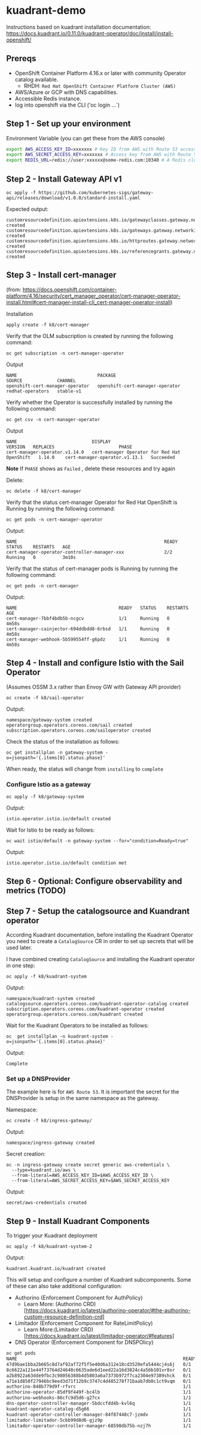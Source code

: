 # kuadrant-demo

Instructions based on kuadrant installation documentation:
https://docs.kuadrant.io/0.11.0/kuadrant-operator/doc/install/install-openshift/

## Prereqs
- OpenShift Container Platform 4.16.x or later with community Operator catalog available.
  - RHDH: `Red Hat OpenShift Container Platform Cluster (AWS)`
- AWS/Azure or GCP with DNS capabilities.
- Accessible Redis instance.
- log into openshift via the CLI ('oc login ...`)


## Step 1 - Set up your environment

Environment Variable (you can get these from the AWS console)


```bash
export AWS_ACCESS_KEY_ID=xxxxxxx # Key ID from AWS with Route 53 access
export AWS_SECRET_ACCESS_KEY=xxxxxxx # Access key from AWS with Route 53 access
export REDIS_URL=redis://user:xxxxxx@some-redis.com:10340 # A Redis cluster URL
```

## Step 2 - Install Gateway API v1

```
oc apply -f https://github.com/kubernetes-sigs/gateway-api/releases/download/v1.0.0/standard-install.yaml
```

Expected output:
```
customresourcedefinition.apiextensions.k8s.io/gatewayclasses.gateway.networking.k8s.io created
customresourcedefinition.apiextensions.k8s.io/gateways.gateway.networking.k8s.io created
customresourcedefinition.apiextensions.k8s.io/httproutes.gateway.networking.k8s.io created
customresourcedefinition.apiextensions.k8s.io/referencegrants.gateway.networking.k8s.io created
```

## Step 3 - Install cert-manager
(from: https://docs.openshift.com/container-platform/4.16/security/cert_manager_operator/cert-manager-operator-install.html#cert-manager-install-cli_cert-manager-operator-install)

Installation

```
apply create -f k8/cert-manager 
```

Verify that the OLM subscription is created by running the following command:

```
oc get subscription -n cert-manager-operator
```

Output
```
NAME                              PACKAGE                           SOURCE             CHANNEL
openshift-cert-manager-operator   openshift-cert-manager-operator   redhat-operators   stable-v1
```

Verify whether the Operator is successfully installed by running the following command:

```
oc get csv -n cert-manager-operator
```

Output
```
NAME                            DISPLAY                                       VERSION   REPLACES                        PHASE
cert-manager-operator.v1.14.0   cert-manager Operator for Red Hat OpenShift   1.14.0    cert-manager-operator.v1.13.1   Succeeded
```

**Note** If `PHASE` shows as `Failed` , delete these resources and try again

Delete:
```
oc delete -f k8/cert-manager
```

Verify that the status cert-manager Operator for Red Hat OpenShift is Running by running the following command:

```
oc get pods -n cert-manager-operator
```

Output:
```
NAME                                                       READY   STATUS    RESTARTS   AGE
cert-manager-operator-controller-manager-xxx               2/2     Running   0          3m10s
```

Verify that the status of cert-manager pods is Running by running the following command:

```
oc get pods -n cert-manager
```

Output:
```
NAME                                      READY   STATUS    RESTARTS   AGE
cert-manager-7bbf4bdb5b-ncgcv             1/1     Running   0          4m58s
cert-manager-cainjector-694ddbdd8-6rbsd   1/1     Running   0          4m58s
cert-manager-webhook-5b599554ff-g6pdz     1/1     Running   0          4m58s
```

## Step 4 - Install and configure Istio with the Sail Operator 
(Assumes OSSM 3.x rather than Envoy GW with Gateway API provider)

```
oc create -f k8/sail-operator
```
Output:
```
namespace/gateway-system created
operatorgroup.operators.coreos.com/sail created
subscription.operators.coreos.com/sailoperator created
```

Check the status of the installation as follows:

```
oc get installplan -n gateway-system -o=jsonpath='{.items[0].status.phase}'
```

When ready, the status will change from `installing` to `complete`

### Configure Istio as a gateway

```
oc apply -f k8/gateway-system
```

Output:
```
istio.operator.istio.io/default created
```
Wait for Istio to be ready as follows:

```
oc wait istio/default -n gateway-system --for="condition=Ready=true"
```

Output:

```
istio.operator.istio.io/default condition met
```

## Step 6 - Optional: Configure observability and metrics (TODO)

## Step 7 - Setup the catalogsource and Kuandrant operator

According Kuadrant documentation, before installing the Kuadrant Operator you
need to create a `CatalogSource` CR in order to set up secrets that will be 
used later.

I have combined creating `CatalogSource` and installing the Kuadrant operator in one step:

```
oc apply -f k8/kuadrant-system
```

Output:

```
namespace/kuadrant-system created
catalogsource.operators.coreos.com/kuadrant-operator-catalog created
subscription.operators.coreos.com/kuadrant-operator created
operatorgroup.operators.coreos.com/kuadrant created
```
Wait for the Kuadrant Operators to be installed as follows:

```
oc  get installplan -n kuadrant-system -o=jsonpath='{.items[0].status.phase}'    
```
Output:
```                       
Complete
```

### Set up a DNSProvider

The example here is for `AWS Route 53`. It is important the secret for the DNSProvider 
is setup in the same namespace as the gateway.

Namespace:
```
oc create -f k8/ingress-gateway/                                             
```

Output:
```
namespace/ingress-gateway created
```
  
Secret creation:
```
oc -n ingress-gateway create secret generic aws-credentials \
  --type=kuadrant.io/aws \
  --from-literal=AWS_ACCESS_KEY_ID=$AWS_ACCESS_KEY_ID \
  --from-literal=AWS_SECRET_ACCESS_KEY=$AWS_SECRET_ACCESS_KEY 
```

Output:
```
secret/aws-credentials created
```

## Step 9 - Install Kuadrant Components

To trigger your Kuadrant deployment

```
oc apply -f k8/kuadrant-system-2
```

Output:
```
kuadrant.kuadrant.io/kuadrant created
```

This will setup and configure a number of Kuadrant subcomponents. Some of these can also take additional configuration:

- Authorino (Enforcement Component for AuthPolicy)
  - Learn More: (Authorino CRD)[https://docs.kuadrant.io/latest/authorino-operator/#the-authorino-custom-resource-definition-crd]
- Limitador (Enforcement Component for RateLimitPolicy)
  - Learn More:(Limitador CRD)[https://docs.kuadrant.io/latest/limitador-operator/#features]
- DNS Operator (Enforcement Component for DNSPOlicy)

```bash
oc get pods      
NAME                                                              READY   STATUS      RESTARTS   AGE
47d9bae1bba2b665c8d7af92af72f5f5e40d6a312e18cd3520efa5444cj4s6j   0/1     Completed   0          14m
8c6622a121e44f73764d24640c6635ade6d1eed22a16d3824c4a56b101vr8xr   0/1     Completed   0          14m
a2b8922a63dde9fbc3c98056388b4d5803a6a7373b972f7ca2304e97389shck   0/1     Completed   0          14m
a71e1d850f27946bc9eed3d71f12b9c3747c4d485278f71baab7db0c1ct9vqm   0/1     Completed   0          14m
authorino-848b779d9f-rfvrc                                        1/1     Running     0          2m2s
authorino-operator-85df9f449f-bc4lb                               1/1     Running     0          13m
authorino-webhooks-86cfc9d5d6-g27cx                               1/1     Running     0          13m
dns-operator-controller-manager-5bdccfdd4b-kvl6q                  1/1     Running     0          13m
kuadrant-operator-catalog-d5g66                                   1/1     Running     0          14m
kuadrant-operator-controller-manager-84f87448c7-jzmdv             1/1     Running     0          13m
limitador-limitador-5cbb99d8d6-gjz9p                              1/1     Running     0          2m3s
limitador-operator-controller-manager-68598db75b-nzj7h            1/1     Running     0          13m
```